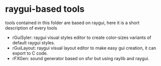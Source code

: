 # raygui-based tools
tools contained in this folder are based on raygui, here it is a short description of every tools

 - rGuiSyler: raygui visual styles editor to create color-sizes variants of default raygui styles.
 - rGuiLayout: raygui visual layout editor to make easy gui creation, it can export to C code.
 - rFXGen: sound generator based on sfxr but using raylib and raygui.